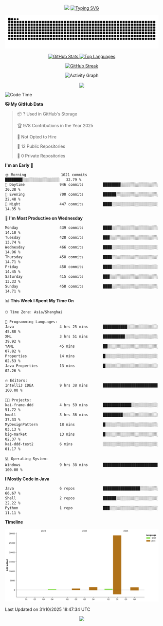 <!-- -->

<p align="center">
<img src="https://capsule-render.vercel.app/api?type=waving&color=timeGradient&height=300&&section=header&text=HI%20THEME!&fontSize=90&fontAlign=50&fontAlignY=30&desc=I%20am%20AlfonsoKevin!&descAlign=50&descSize=30&descAlignY=60&animation=twinkling" />
    <a align="center" href="https://www.kaijavademo.top/"><img src="https://readme-typing-svg.demolab.com?font=Fira+Code&center=true&pause=1000&width=435&lines=Welcome+to+my+GitHub+profile+page!;%E6%AC%A2%E8%BF%8E%E6%9D%A5%E5%88%B0%E6%88%91%E7%9A%84GitHub%E4%B8%BB%E9%A1%B5%EF%BC%81" alt="Typing SVG" height=200 /> </a>
</p>
 <p align="center"><img src="https://raw.githubusercontent.com/AlfonsoKevin/AlfonsoKevin/output/github-contribution-grid-snake.svg"></p>

</p>


<p align="center" >
  <a href="https://github.com/AlfonsoKevin">  
    <img src="https://github-readme-stats.vercel.app/api/?username=AlfonsoKevin&layout=compact&border_radius=20" width="400"  alt="GitHub Stats" />
  </a>
  <a href="https://www.kaijavademo.top/">
    <img src="https://github-readme-stats.vercel.app/api/top-langs/?username=AlfonsoKevin&layout=compact&border_radius=20" width=400 alt="Top Languages"/>
  </a>
</p>


<p align="center">
    <a href="https://github.com/AlfonsoKevin">
    <img src="https://streak-stats.demolab.com?user=AlfonsoKevin&theme=transparent&hide_border=false%C2%A0%C2%A0%E5%81%87&short_numbers=false%C2%A0%C2%A0%E5%81%87&card_width=595&card_height=234" height="400"  alt="GitHub Streak" />
    </a>
</p>



<p align="center">
    <img width="800" src="https://github-readme-activity-graph.vercel.app/graph?username=AlfonsoKevin&theme=github-compact&hide_border=true&area=true&from=2024-06-01&to=2024-12-31&grid=false&custom_title=Activity%20Graph" alt="Activity Graph" title="Activity Graph" />
</p> 




<p align="center">
	<img align="center" src="https://skillicons.dev/icons?i=idea,java,mysql,redis,spring,rocket,html,css,js,react,linux,py,c,clion,docker,md,stackoverflow&theme=light" />    
</p>


<!--START_SECTION:waka-->
![Code Time](http://img.shields.io/badge/Code%20Time-269%20hrs%2011%20mins-blue)

**🐱 My GitHub Data** 

> 📦 ? Used in GitHub's Storage 
 > 
> 🏆 978 Contributions in the Year 2025
 > 
> 🚫 Not Opted to Hire
 > 
> 📜 12 Public Repositories 
 > 
> 🔑 0 Private Repositories 
 > 
**I'm an Early 🐤** 

```text
🌞 Morning                1021 commits        ████████░░░░░░░░░░░░░░░░░   32.79 % 
🌆 Daytime                946 commits         ████████░░░░░░░░░░░░░░░░░   30.38 % 
🌃 Evening                700 commits         ██████░░░░░░░░░░░░░░░░░░░   22.48 % 
🌙 Night                  447 commits         ████░░░░░░░░░░░░░░░░░░░░░   14.35 % 
```
📅 **I'm Most Productive on Wednesday** 

```text
Monday                   439 commits         ████░░░░░░░░░░░░░░░░░░░░░   14.10 % 
Tuesday                  428 commits         ███░░░░░░░░░░░░░░░░░░░░░░   13.74 % 
Wednesday                466 commits         ████░░░░░░░░░░░░░░░░░░░░░   14.96 % 
Thursday                 458 commits         ████░░░░░░░░░░░░░░░░░░░░░   14.71 % 
Friday                   450 commits         ████░░░░░░░░░░░░░░░░░░░░░   14.45 % 
Saturday                 415 commits         ███░░░░░░░░░░░░░░░░░░░░░░   13.33 % 
Sunday                   458 commits         ████░░░░░░░░░░░░░░░░░░░░░   14.71 % 
```


📊 **This Week I Spent My Time On** 

```text
🕑︎ Time Zone: Asia/Shanghai

💬 Programming Languages: 
Java                     4 hrs 25 mins       ███████████░░░░░░░░░░░░░░   45.88 % 
XML                      3 hrs 51 mins       ██████████░░░░░░░░░░░░░░░   39.92 % 
YAML                     45 mins             ██░░░░░░░░░░░░░░░░░░░░░░░   07.82 % 
Properties               14 mins             █░░░░░░░░░░░░░░░░░░░░░░░░   02.53 % 
Java Properties          13 mins             █░░░░░░░░░░░░░░░░░░░░░░░░   02.26 % 

🔥 Editors: 
IntelliJ IDEA            9 hrs 38 mins       █████████████████████████   100.00 % 

🐱‍💻 Projects: 
kai-frame-ddd            4 hrs 59 mins       █████████████░░░░░░░░░░░░   51.72 % 
hmall                    3 hrs 36 mins       █████████░░░░░░░░░░░░░░░░   37.33 % 
MyDesignPattern          18 mins             █░░░░░░░░░░░░░░░░░░░░░░░░   03.13 % 
big-market               13 mins             █░░░░░░░░░░░░░░░░░░░░░░░░   02.37 % 
kai-ddd-test2            6 mins              ░░░░░░░░░░░░░░░░░░░░░░░░░   01.17 % 

💻 Operating System: 
Windows                  9 hrs 38 mins       █████████████████████████   100.00 % 
```

**I Mostly Code in Java** 

```text
Java                     6 repos             █████████████████░░░░░░░░   66.67 % 
Shell                    2 repos             ██████░░░░░░░░░░░░░░░░░░░   22.22 % 
Python                   1 repo              ███░░░░░░░░░░░░░░░░░░░░░░   11.11 % 
```



**Timeline**

![Lines of Code chart](https://raw.githubusercontent.com/AlfonsoKevin/AlfonsoKevin/main/assets/bar_graph.png)


 Last Updated on 31/10/2025 18:47:34 UTC
<!--END_SECTION:waka-->

<p align="center">
    <a href="https://github.com/AlfonsoKevin"></a><img src="https://img.shields.io/badge/GitHub-grey?logo=github" />
</p>
